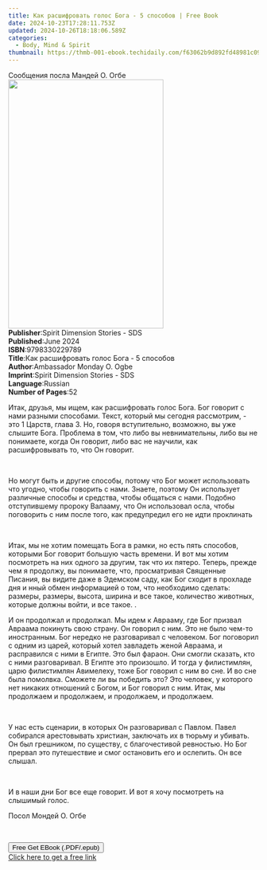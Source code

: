 ```yaml
---
title: Как расшифровать голос Бога - 5 способов | Free Book
date: 2024-10-23T17:28:11.753Z
updated: 2024-10-26T18:18:06.589Z
categories:
  - Body, Mind & Spirit
thumbnail: https://thmb-001-ebook.techidaily.com/f63062b9d892fd48981c09c0de81884fc18665c7b60e93c6c74bef11fc204c72.jpg
---
```

<main id="book-container">
  <div class="flex flex-col">
    <div class="book-brief flex-1 py-6 px-4 sm:p-6 md:py-10 md:px-8">
      <!-- brief-->
      <div class="book-brief-main">Сообщения посла Мандей О. Огбе</div>
    </div>
    <div
      class="book-meta-info flex-1 grid gap-4 col-start-1 col-end-3 row-start-1 sm:mb-6 sm:grid-cols-4 lg:gap-6 lg:col-start-2 lg:row-end-6 lg:row-span-6 lg:mb-0"
    >
      <div
        class="book-meta-info-left place-content-center mt-4 p-4 text-sm leading-6 col-start-2 col-span-2 dark:text-slate-400"
      >
        <img
          class="w-full h-500 object-cover rounded-lg sm:h-255 sm:col-span-2 lg:col-span-full"
          src="https://img-001-ebook.techidaily.com/0a913e12a37ba5a8545ae9ac5b41b4e9a4468e4665c8275aaa02e6a808852289.jpg"
          alt=""
          width="312"
          height="500"
        />
      </div>
      <div
        class="book-meta-info-right mt-2 col-start-1 row-start-2 col-span-3 self-center"
      >
        <!-- meta data  -->
        <div class="flex flex-col px-4 md:px-8">
          <div class="flex-1">
            <strong>Publisher</strong>:<span class="px-2"
              >Spirit Dimension Stories - SDS</span
            >
          </div>
          <div class="flex-1">
            <strong>Published</strong>:<span class="px-2">June 2024</span>
          </div>
          <div class="flex-1">
            <strong>ISBN</strong>:<span class="px-2">9798330229789</span>
          </div>
          <div class="flex-1">
            <strong>Title</strong>:<span class="px-2"
              >Как расшифровать голос Бога - 5 способов</span
            >
          </div>
          <div class="flex-1">
            <strong>Author</strong>:<span class="px-2"
              >Ambassador Monday O. Ogbe</span
            >
          </div>
          <div class="flex-1">
            <strong>Imprint</strong>:<span class="px-2"
              >Spirit Dimension Stories - SDS</span
            >
          </div>
          <div class="flex-1">
            <strong>Language</strong>:<span class="px-2">Russian</span>
          </div>
          <div class="flex-1">
            <strong>Number of Pages</strong>:<span class="px-2">52</span>
          </div>
        </div>
      </div>
    </div>
    <div class="book-description flex-1 py-6 px-4 sm:p-6 md:py-10 md:px-8">
      <div class="book-description-main">
        <div accordion-content="" id="description">
          <p>
            Итак, друзья, мы ищем, как расшифровать голос Бога. Бог говорит с
            нами разными способами. Текст, который мы сегодня рассмотрим, - это
            1 Царств, глава 3. Но, говоря вступительно, возможно, вы уже слышите
            Бога. Проблема в том, что либо вы невнимательны, либо вы не
            понимаете, когда Он говорит, либо вас не научили, как расшифровывать
            то, что Он говорит.
          </p>
          <p><br /></p>
          <p>
            Но могут быть и другие способы, потому что Бог может использовать
            что угодно, чтобы говорить с нами. Знаете, поэтому Он использует
            различные способы и средства, чтобы общаться с нами. Подобно
            отступившему пророку Валааму, что Он использовал осла, чтобы
            поговорить с ним после того, как предупредил его не идти проклинать
          </p>
          <p><br /></p>
          <p>
            Итак, мы не хотим помещать Бога в рамки, но есть пять способов,
            которыми Бог говорит большую часть времени. И вот мы хотим
            посмотреть на них одного за другим, так что их пятеро. Теперь,
            прежде чем я продолжу, вы понимаете, что, просматривая Священные
            Писания, вы видите даже в Эдемском саду, как Бог сходит в прохладе
            дня и нный обмен информацией о том, что необходимо сделать: размеры,
            размеры, высота, ширина и все такое, количество животных, которые
            должны войти, и все такое. .
          </p>
          <p>
            И он продолжал и продолжал. Мы идем к Аврааму, где Бог призвал
            Авраама покинуть свою страну. Он говорил с ним. Это не было чем-то
            иностранным. Бог нередко не разговаривал с человеком. Бог поговорил
            с одним из царей, который хотел завладеть женой Авраама, и
            расправился с ними в Египте. Это был фараон. Они смогли сказать, кто
            с ними разговаривал. В Египте это произошло. И тогда у филистимлян,
            царю филистимлян Авимелеху, тоже Бог говорил с ним во сне. И во сне
            была помолвка. Сможете ли вы победить это? Это человек, у которого
            нет никаких отношений с Богом, и Бог говорил с ним. Итак, мы
            продолжаем и продолжаем, и продолжаем, и продолжаем.
          </p>
          <p><br /></p>
          <p>
            У нас есть сценарии, в которых Он разговаривал с Павлом. Павел
            собирался арестовывать христиан, заключать их в тюрьму и убивать. Он
            был грешником, по существу, с благочестивой ревностью. Но Бог
            прервал это путешествие и смог остановить его и ослепить. Он все
            слышал.
          </p>
          <p><br /></p>
          <p>
            И в наши дни Бог все еще говорит. И вот я хочу посмотреть на
            слышимый голос.
          </p>
          <p>Посол Мондей О. Огбе</p>
          <p><br /></p>
        </div>
        <div class="accordion-fader"></div>
      </div>
    </div>
    <div class="book-excerpts flex-1 py-6 px-4 sm:p-6 md:py-10 md:px-8"></div>
    <div
      class="book-about-author flex-1 py-6 px-4 sm:p-6 md:py-10 md:px-8"
    ></div>
    <div class="book-free-get flex-1 py-6 px-4 sm:p-6 md:py-10 md:px-8">
      <button
        id="btn-free-get"
        class="bg-blue-500 hover:bg-blue-700 text-white font-bold py-2 px-4 rounded"
      >
        Free Get EBook (.PDF/.epub)
      </button>
      <div id="countdown-display" class="px-2 text-lg mt-2"></div>
      <a
        id="free-link"
        class="hidden bg-blue-500 hover:bg-blue-700 text-white font-bold py-2 px-4 rounded"
        href="https://www.ebooks.com/en-us/book/211383360/5/ambassador-monday-o-ogbe/"
        target="_blank"
        >Click here to get a free link</a
      >
    </div>
    <script>
      let countdownTime = 0;
      let countdownInterval = null;
      document
        .getElementById('btn-free-get')
        .addEventListener('click', startCountdown);
      function startCountdown() {
        countdownTime = new Date().getTime() + 60000 * 3;
        countdownInterval = setInterval(updateCountdown, 1000);
        document.getElementById('btn-free-get').disabled = true;
        document
          .getElementById('btn-free-get')
          .classList.add('bg-gray-500', 'cursor-not-allowed');
      }
      function updateCountdown() {
        let currentTime = new Date().getTime();
        let timeLeft = countdownTime - currentTime;
        let secondsLeft = Math.floor(timeLeft / 1000);
        document.getElementById('countdown-display').innerHTML =
          `Remaining time: ${secondsLeft} seconds.`;
        if (secondsLeft <= 0) {
          clearInterval(countdownInterval);
          document.getElementById('btn-free-get').classList.add('hidden');
          document.getElementById('free-link').classList.remove('hidden');
          document.getElementById('countdown-display').innerHTML = '';
        }
      }
    </script>
  </div>
</main>

<ins class="adsbygoogle"
      style="display:block"
      data-ad-client="ca-pub-7571918770474297"
      data-ad-slot="8358498916"
      data-ad-format="auto"
      data-full-width-responsive="true"></ins>
    